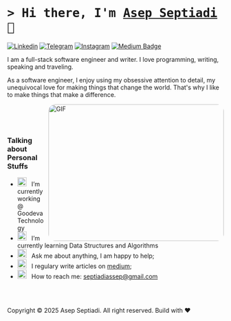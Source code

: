 # <samp>&gt; Hi there, I'm <a href="https://github.com/septiadiassep">Asep Septiadi</a> 👋

[![Linkedin](https://img.shields.io/badge/-LinkedIn-0e76a8?style=flat-square&logo=Linkedin&logoColor=white)]([https://www.linkedin.com/in/aspsptyd/](https://www.linkedin.com/in/aspsptyd/))
[![Telegram](https://img.shields.io/badge/-Telegram-0e76a8?style=flat-square&logo=Telegram&logoColor=white)]([https://t.me/aspsptyd](https://t.me/aspsptyd))
[![Instagram](https://img.shields.io/badge/-Instagram-e4405f?style=flat-square&logo=Instagram&logoColor=white)]([https://www.instagram.com/sarangkamarang/](https://www.instagram.com/sarangkamarang/))
[![Medium Badge](https://img.shields.io/badge/Medium-%2312100E.svg?&style=for-square&logo=Medium&logoColor=white)](https://medium.com/@septiadiassep)

I am a full-stack software engineer and writer. I love programming, writing, speaking and traveling.

As a software engineer, I enjoy using my obsessive attention to detail, my unequivocal love for making things that change the world. That's why I like to make things that make a difference.

<img 
  align="right" 
  alt="GIF" 
  src="https://github.com/Gapur/Gapur/blob/main/assets/lightning.gif?raw=true" 
  width="408" 
  height="318" 
  style="border-radius: 16px;" />

<br><br><br>

### Talking about Personal Stuffs

- <img src="https://github.com/Gapur/Gapur/blob/main/assets/developer.gif?raw=true" width="21" />&nbsp;&nbsp; I’m currently working @ Goodeva Technology
- <img src="https://github.com/Gapur/Gapur/blob/main/assets/lightning.gif?raw=true" width="21" />&nbsp;&nbsp; I’m currently learning Data Structures and Algorithms
- <img src="https://github.com/Gapur/Gapur/blob/main/assets/message.gif?raw=true" width="21" />&nbsp;&nbsp; Ask me about anything, I am happy to help;
- <img src="https://github.com/Gapur/Gapur/blob/main/assets/laptop.gif?raw=true" width="21" />&nbsp;&nbsp; I regulary write articles on [medium](https://medium.com/@septiadiassep);
- <img src="https://github.com/Gapur/Gapur/blob/main/assets/letterbox.gif?raw=true" width="21" />&nbsp;&nbsp; How to reach me: septiadiassep@gmail.com

<br><br>

Copyright &copy;  2025 Asep Septiadi. All right reserved. Build with ❤️
